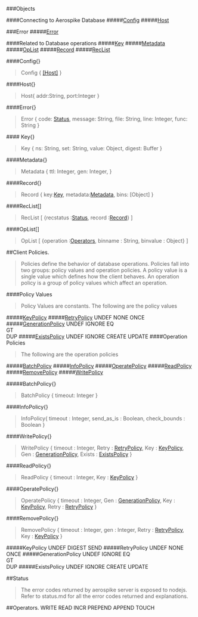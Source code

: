 ###Objects

####Connecting to Aerospike Database
#####[Config](#confheader)
#####[Host](#hostheader)

###Error
#####[Error](#errheader)

####Related to Database operations
#####[Key](#keyheader)
#####[Metadata](#metaheader)
#####[OpList](#oplistheader)
#####[Record](#recordheader)
#####[RecList](#reclistheader)


####<a name="confheader"></a>Config{}
>Config {
	[\[Host\]](#hostheader)
}

####<a name="hostheader"></a>Host{}
>Host{
	addr:String,
	port:Integer
}

####<a name="errheader"></a>Error{}
>Error {
      code: [Status](#statusheader),
      message: String,
      file: String,
      line: Integer,
      func: String
    }

####<a name="keyheader"></a> Key{}
>Key {
      ns: String,
      set: String,
      value: Object,
      digest: Buffer
    }

####<a name="metaheader"></a>Metadata{}

>Metadata {
      ttl: Integer,
      gen: Integer,
    }


####<a name="recordheader"></a>Record{}

>Record {
      key:[Key](#keyheader),
      metadata:[Metadata](#metaheader),
      bins: [Object]
    }

####<a name="reclistheader"></a>RecList[]

>RecList [
		{recstatus :[Status](#statusheader),
		 record	  :[Record](#recordheader)}
	]

####<a name="oplistheader"></a>OpList[]

>OpList [
		{operation :[Operators](#opheader),
		 binname   : String,
		 binvalue  : Object}
	]


##Client Policies.
>Policies define the behavior of database operations.
	Policies fall into two groups: policy values and operation policies. 
	A policy value is a single value which defines how the client behaves. 
	An operation policy is a group of policy values which affect an operation.


####Policy Values
>Policy Values are constants.
	The following are the policy values

#####[KeyPolicy](#kpolicyheader)
#####[RetryPolicy](#retpolicyheader)
			UNDEF
			NONE
			ONCE
#####[GenerationPolicy](#genpolicyheader)
			UNDEF
			IGNORE
			EQ  
			GT  
			DUP 
#####[ExistsPolicy](#expolicyheader)
			UNDEF
			IGNORE
			CREATE
			UPDATE
####Operation Policies
>The following are the operation policies

#####[BatchPolicy](#bpolicyheader)
#####[InfoPolicy](#ipolicyheader)
#####[OperatePolicy](#opolicyheader)
#####[ReadPolicy](#rpolicyheader)
#####[RemovePolicy](#rempolicyheader)
#####[WritePolicy](#wpolicyheader)

#####<a name="bpolicyheader"></a>BatchPolicy{}

>BatchPolicy {
		timeout: Integer
	}

####<a name="ipolicyheader"></a>InfoPolicy{}

>InfoPolicy{
		timeout	: Integer,
		send_as_is : Boolean,
		check_bounds : Boolean
	}
	
####<a name="policyheader"></a>WritePolicy{}
 
>WritePolicy {
		timeout : Integer,
		Retry	: [RetryPolicy](#retpolicyheader),
		Key		: [KeyPolicy](#keypolicyheader),
		Gen		: [GenerationPolicy](#genpolicyheader),
		Exists	: [ExistsPolicy](#expolicyheader)
	}

####<a name="rpolicyheader"></a>ReadPolicy{}

>ReadPolicy {
		timeout : Integer,
		Key		: [KeyPolicy](#keypolicyheader)
	}

####<a name="opolicyheader"></a>OperatePolicy{}

>OperatePolicy {
		timeout : Integer,
		Gen		: [GenerationPolicy](#genpolicyheader),
		Key		: [KeyPolicy](#keypolicyheader),
		Retry	: [RetryPolicy](#retpolicyheader)
	}

####<a name="rempolicyheader"></a>RemovePolicy{}
	
>RemovePolicy {
		timeout : Integer,
		gen		: Integer,
		Retry	: [RetryPolicy](#retpolicyheader),
		Key		: [KeyPolicy](#keypolicyheader)
	}

#####<a name="keypolicyheader"></a>KeyPolicy
			UNDEF
			DIGEST
			SEND
#####<a name="retpolicyheader"></a>RetryPolicy
			UNDEF
			NONE
			ONCE
#####<a name="gempolicyheader"></a>GenerationPolicy
			UNDEF
			IGNORE
			EQ  
			GT  
			DUP 
#####<a name="expolicyheader"></a>ExistsPolicy
			UNDEF
			IGNORE
			CREATE
			UPDATE


##Status
>The error codes returned by aerospike server is exposed to nodejs.
Refer to status.md for all the error codes returned and explanations. 

##Operators.
	WRITE
	READ
	INCR
	PREPEND
	APPEND
	TOUCH
